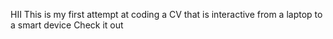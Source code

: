 HII This is my first attempt at coding a CV that is interactive from a laptop to a smart device
Check it out 

